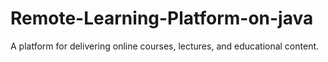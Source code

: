 # Remote-Learning-Platform-on-java
A platform for delivering online courses, lectures, and educational content.
